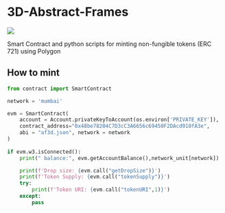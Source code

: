 # 3D-Abstract-Frames

![](images/banner_9.png)

Smart Contract and python scripts for minting non-fungible tokens (ERC 721) using Polygon



## How to mint

```python
from contract import SmartContract

network = 'mumbai'

evm = SmartContract(
    account = Account.privateKeyToAccount(os.environ['PRIVATE_KEY']),
    contract_address="0x48be78204C7D3cC3A6656c69450F2DAcd910fA3e",
    abi = "af3d.json", network = network
)
    
if evm.w3.isConnected():
    print(" balance:", evm.getAccountBalance(),network_unit[network])

    print(f'Drop size: {evm.call("getDropSize")}')
    print(f'Token Supply: {evm.call("tokenSupply")}')
    try:
        print(f'Token URI: {evm.call("tokenURI",1)}')
    except:
        pass

```